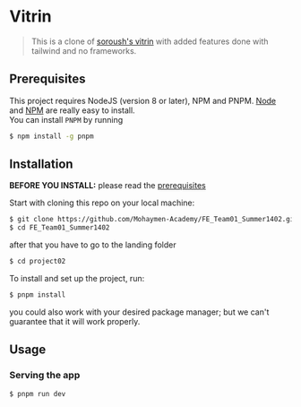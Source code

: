 # Vitrin

> This is a clone of [soroush's vitrin](https://vitrin.soroush.app/) with added features done with tailwind and no frameworks.

## Prerequisites

This project requires NodeJS (version 8 or later), NPM and PNPM.
[Node](http://nodejs.org/) and [NPM](https://npmjs.org/) are really easy to install.  
You can install `PNPM` by running

```sh
$ npm install -g pnpm
```

## Installation

**BEFORE YOU INSTALL:** please read the [prerequisites](#prerequisites)

Start with cloning this repo on your local machine:

```sh
$ git clone https://github.com/Mohaymen-Academy/FE_Team01_Summer1402.git
$ cd FE_Team01_Summer1402
```

after that you have to go to the landing folder

```sh
$ cd project02
```

To install and set up the project, run:

```sh
$ pnpm install
```

you could also work with your desired package manager; but we can't guarantee that it will work properly.

## Usage

### Serving the app

```sh
$ pnpm run dev
```

